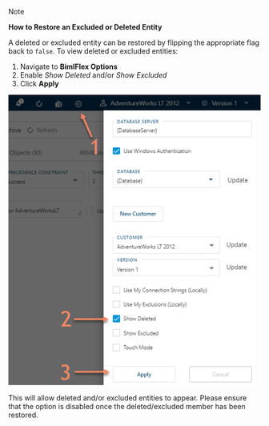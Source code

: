 >[!NOTE]
> **How to Restore an Excluded or Deleted Entity**  
>
> A deleted or excluded entity can be restored by flipping the appropriate flag back to `false`.
> To view deleted or excluded entities:  
>
> 1. Navigate to **BimlFlex Options**
> 2. Enable *Show Deleted* and/or *Show Excluded*
> 3. Click **Apply**
>
> ![Enabled Deleted Entities](images/bimlflex-app-options-show-deleted.png "Enabled Deleted Entities")
>
> This will allow deleted and/or excluded entities to appear.
> Please ensure that the option is disabled once the deleted/excluded member has been restored.
